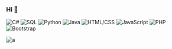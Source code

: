 ### Hi 👋
![C#](https://img.shields.io/badge/C%23-50%25-blue)
![SQL](https://img.shields.io/badge/SQL-90%25-pink)
![Python](https://img.shields.io/badge/Python-50%25-gold)
![Java](https://img.shields.io/badge/Java-50%25-orange)
![HTML/CSS](https://img.shields.io/badge/HTML/CSS-90%25-aliceblue)
![JavaScript](https://img.shields.io/badge/JavaScript-50%25-yellow)
![PHP](https://img.shields.io/badge/PHP-50%25-darkblue)
![Bootstrap](https://img.shields.io/badge/Bootstrap-50%25-purple)


 ![a](https://github.githubassets.com/assets/mona-loading-dark-7701a7b97370.gif)
<!--
**adko1396/adko1396** is a ✨ _special_ ✨ repository because its `README.md` (this file) appears on your GitHub profile.

Here are some ideas to get you started:

- 🔭 I’m currently working on ...
- 🌱 I’m currently learning ...
- 👯 I’m looking to collaborate on ...
- 🤔 I’m looking for help with ...
- 💬 Ask me about ...
- 📫 How to reach me: ...
- 😄 Pronouns: ...
- ⚡ Fun fact: ...




-->
